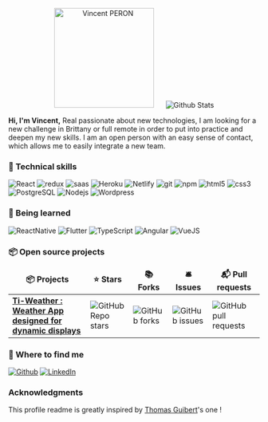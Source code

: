 
<p align="center">
  <img src="https://github.com/Vincent-PERON/Vincent-PERON/img/emoji_Vincent_PERON.png" alt="Vincent PERON" height="200" style="margin-right: 20px" />
  <img src="https://github-readme-stats.vercel.app/api?username=Vincent-PERON&show_icons=true" alt="Github Stats" />
</p>
<p>
  <strong>Hi, I'm Vincent,</strong> 
  Real passionate about new technologies, I am looking for a new challenge in Brittany or full remote in order to put into practice and deepen my new skills. I am an open person with an easy sense of contact, which allows me to easily integrate a new team.
</p>
<h3>🚀 Technical skills</h3>

<p>
  <img alt="React" src="https://img.shields.io/badge/React-20232A?style=flat-square&logo=react&logoColor=61DAFB" />
  <img alt="redux" src="https://img.shields.io/badge/-Redux-764ABC?style=flat-square&logo=redux&logoColor=white" />
  <img alt="saas" src="	https://img.shields.io/badge/Sass-CC6699?style=flat-square&logo=sass&logoColor=white" />
  <img alt="Heroku" src="https://img.shields.io/badge/-Heroku-430098?style=flat-square&logo=heroku&logoColor=white" />
  <img alt="Netlify" src="https://img.shields.io/badge/Netlify-00C7B7?style=flat-square&logo=netlify&logoColor=white" />
  <img alt="git" src="https://img.shields.io/badge/-Git-F05032?style=flat-square&logo=git&logoColor=white" />
  <img alt="npm" src="https://img.shields.io/badge/-NPM-CB3837?style=flat-square&logo=npm&logoColor=white" />
  <img alt="html5" src="https://img.shields.io/badge/-HTML5-E34F26?style=flat-square&logo=html5&logoColor=white" />
  <img alt="css3" src="https://img.shields.io/badge/CSS3-1572B6?style=flat-square&logo=css3&logoColor=white" />
  <img alt="PostgreSQL" src="https://img.shields.io/badge/PostgreSQL-316192?tyle=flat-square&logo=postgresql&logoColor=white" />
  <img alt="Nodejs" src="https://img.shields.io/badge/-Nodejs-43853d?style=flat-square&logo=Node.js&logoColor=white" />
  <img alt="Wordpress" src="https://img.shields.io/badge/Wordpress-21759B?style=flat-square&logo=wordpress&logoColor=white" />
</p>


<h3>🚀 Being learned</h3>

<p>
     <img alt="ReactNative" src="https://img.shields.io/badge/React_Native-20232A?style=flat-square&logo=react&logoColor=61DAFB" />
     <img alt="Flutter" src="https://img.shields.io/badge/Flutter-02569B?style=flat-square&logo=flutter&logoColor=white" />
     <img alt="TypeScript" src="https://img.shields.io/badge/TypeScript-007ACC?style=flat-square&logo=typescript&logoColor=white" />
     <img alt="Angular" src="https://img.shields.io/badge/Angular-DD0031?style=flat-square&logo=angular&logoColor=white" />
     <img alt="VueJS" src="https://img.shields.io/badge/Vue.js-35495E?style=flat-square&logo=vue.js&logoColor=4FC08D" />
</p>

<h3>📦 Open source projects</h3>
<table>
  <thead align="center">
    <tr border: none;>
      <td><b>📦 Projects</b></td>
      <td><b>⭐ Stars</b></td>
      <td><b>📚 Forks</b></td>
      <td><b>🛎 Issues</b></td>
      <td><b>📬 Pull requests</b></td>
    </tr>
  </thead>
  <tbody>
    <tr>
      <td><a href="https://github.com/Vincent-PERON/Ti-Weather"><b>Ti-Weather : Weather App designed for dynamic displays</b></a></td>
      <td><img alt="GitHub Repo stars" src="https://img.shields.io/github/stars/Vincent-PERON/Ti-Weather?style=flat-square"></td>
      <td><img alt="GitHub forks" src="https://img.shields.io/github/forks/Vincent-PERON/Ti-Weather?style=flat-square"></td>
      <td><img alt="GitHub issues" src="https://img.shields.io/github/issues/Vincent-PERON/Ti-Weather"></td>
      <td><img alt="GitHub pull requests" src="https://img.shields.io/github/issues-pr/Vincent-PERON/Ti-Weather?style=flat-square"></td>
    </tr>
  </tbody>
</table>
  <h3>🔎 Where to find me</h3>
<p>
<a href="https://github.com/Vincent-PERON" target="_blank"><img alt="Github" src="https://img.shields.io/badge/GitHub-%2312100E.svg?&style=for-the-badge&logo=Github&logoColor=white" /></a>  
<a href="https://www.linkedin.com/in/vincent-prn/" target="_blank"><img alt="LinkedIn" src="https://img.shields.io/badge/linkedin-%230077B5.svg?&style=for-the-badge&logo=linkedin&logoColor=white" /></a>


</p>
<h3>Acknowledgments</h3>
<p>This profile readme is greatly inspired by <a href="https://github.com/thmsgbrt/thmsgbrt/edit/master/README.md">Thomas Guibert</a>'s one !</p>
